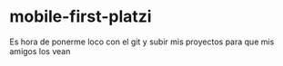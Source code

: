 # mobile-first-platzi
Es hora de ponerme loco con el git y subir mis proyectos para que mis amigos los vean
